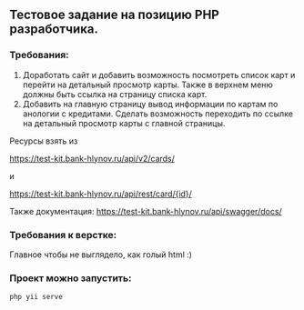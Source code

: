 ## Тестовое задание на позицию PHP разработчика.

### Требования:

1. Доработать сайт и добавить возможность посмотреть список карт и перейти на детальный просмотр карты. 
   Также в верхнем меню должны быть ссылка на страницу списка карт.
2. Добавить на главную страницу вывод информации по картам по анологии с кредитами.
   Сделать возможность переходить по ссылке на детальный просмотр карты с главной страницы.
   
Ресурсы взять из

https://test-kit.bank-hlynov.ru/api/v2/cards/

и

https://test-kit.bank-hlynov.ru/api/rest/card/{id}/

Также документация: https://test-kit.bank-hlynov.ru/api/swagger/docs/

### Требования к верстке:
Главное чтобы не выглядело, как голый html :)

### Проект можно запустить:

`php yii serve`
